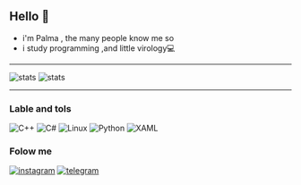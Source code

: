 
## Hello 👋
- i'm Palma , the many people know me so
- i study programming ,and little virology💻

---
![stats](https://github-readme-stats.vercel.app/api?username=Palma-IT-DUO&show_icons=true&bg_color=360,000000,540543,ff008c&hide_border=true&text_color=d9c7d1)
![stats](https://github-readme-stats.vercel.app/api/top-langs/?username=Palma-IT-DUO&bg_color=360,ff008c,540543,000000&hide_border=true&langs_count=8)

---

### Lable and tols
![C++](https://img.shields.io/badge/-C++-090909?style=for-the-badge&logo=c%2b%2b)
![C#](https://img.shields.io/badge/-C%23/.Net-090909?style=for-the-badge&logo=C%23)
![Linux](https://img.shields.io/badge/-KaliLinux-090909?style=for-the-badge&logo=KaliLinux)
![Python](https://img.shields.io/badge/-Python-090909?style=for-the-badge&logo=python)
![XAML](https://img.shields.io/badge/-XAML-090909?style=for-the-badge&logo=xaml)

### Folow me
[![instagram](https://img.shields.io/badge/-instagram-090909?style=for-the-badge&logo=instagram)](https://instagram.com/palma.luv/)
[![telegram](https://img.shields.io/badge/-Telegram-090909?style=for-the-badge&logo=telegram)](https://t.me/SupPrivacy_bot/?start)
